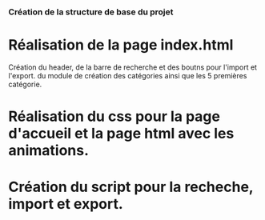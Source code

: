 ### Création de la structure de base du projet

# Réalisation de la page index.html

Création du header, de la barre de recherche et des boutns pour l'import et l'export.
du module de création des catégories ainsi que les 5 premières catégorie.

# Réalisation du css pour la page d'accueil et la page html avec les animations.

# Création du script pour la recheche, import et export.
